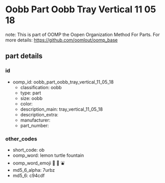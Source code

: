 # Oobb Part Oobb Tray Vertical 11 05 18  

note: This is part of OOMP the Oopen Organization Method For Parts. For more details: https://github.com/oomlout/oomp_base

##  part details





### id
* oomp_id: oobb_part_oobb_tray_vertical_11_05_18
  * classification: oobb
  * type: part
  * size: oobb
  * color: 
  * description_main: tray_vertical_11_05_18
  * description_extra: 
  * manufacturer: 
  * part_number: 

### other_codes
* short_code: ob
* oomp_word: lemon turtle fountain
* oomp_word_emoji :lemon: :turtle: :fountain:
* md5_6_alpha: 7urbz
* md5_6: c94cdf